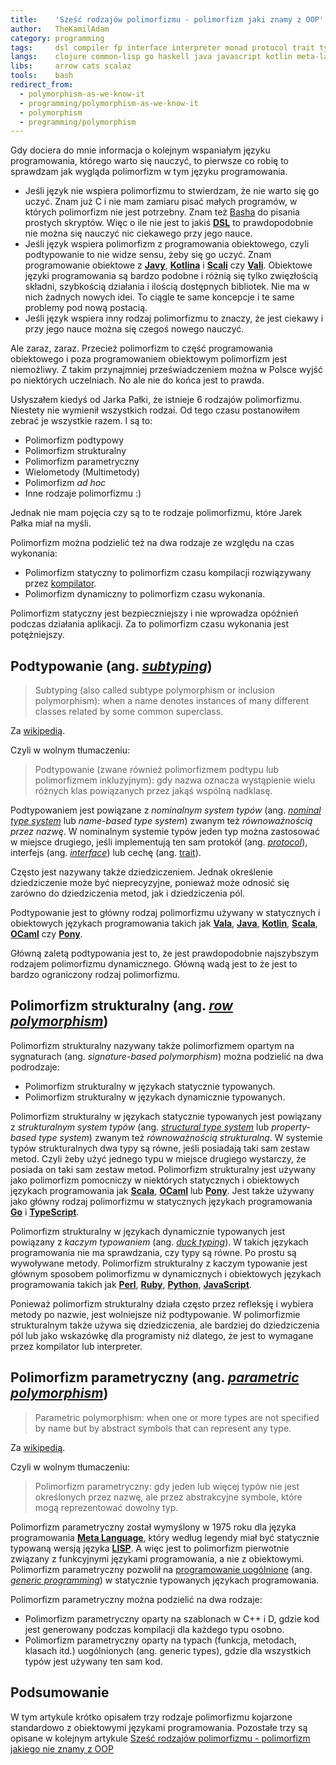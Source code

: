 ```yaml
---
title:    'Sześć rodzajów polimorfizmu - polimorfizm jaki znamy z OOP'
author:   TheKamilAdam
category: programming
tags:     dsl compiler fp interface interpreter monad protocol trait type-class
langs:    clojure common-lisp go haskell java javascript kotlin meta-language ocaml perl pony racket ruby rust scala scheme smalltalk typescript vala
libs:     arrow cats scalaz
tools:    bash
redirect_from:
  - polymorphism-as-we-know-it
  - programming/polymorphism-as-we-know-it
  - polymorphism
  - programming/polymorphism
---
```


Gdy dociera do mnie informacja o kolejnym wspaniałym języku programowania,
którego warto się nauczyć,
to pierwsze co robię to sprawdzam jak wygląda polimorfizm w tym języku programowania.

* Jeśli język nie wspiera polimorfizmu to stwierdzam,
że nie warto się go uczyć.
Znam już C i nie mam zamiaru pisać małych programów, w których polimorfizm nie jest potrzebny.
Znam też [Basha] do pisania prostych skryptów.
Więc o ile nie jest to jakiś **[DSL]** to prawdopodobnie nie można się nauczyć nic ciekawego przy jego nauce.
* Jeśli język wspiera polimorfizm z programowania obiektowego,
czyli podtypowanie to nie widze sensu,
żeby się go uczyć.
Znam programowanie obiektowe z **[Javy]**, **[Kotlina]** i **[Scali]** czy **[Vali]**.
Obiektowe języki programowania są bardzo podobne i różnią się tylko zwięzłością składni,
szybkością działania i ilością dostępnych bibliotek.
Nie ma w nich żadnych nowych idei.
To ciągle te same koncepcje i te same problemy pod nową postacią.
* Jeśli język wspiera inny rodzaj polimorfizmu to znaczy, że jest ciekawy i przy jego nauce można się czegoś nowego nauczyć.

Ale zaraz, zaraz.
Przecież polimorfizm to część programowania obiektowego i poza programowaniem obiektowym polimorfizm jest niemożliwy.
Z takim przynajmniej przeświadczeniem można w Polsce wyjść po niektórych uczelniach.
No ale nie do końca jest to prawda.

Usłyszałem kiedyś od Jarka Pałki,
że istnieje 6 rodzajów polimorfizmu.
Niestety nie wymienił wszystkich rodzai.
Od tego czasu postanowiłem zebrać je wszystkie razem.
I są to:
* Polimorfizm podtypowy
* Polimorfizm strukturalny
* Polimorfizm parametryczny
* Wielometody (Multimetody)
* Polimorfizm *ad hoc*
* Inne rodzaje polimorfizmu :)

Jednak nie mam pojęcia czy są to te rodzaje polimorfizmu,
które Jarek Pałka miał na myśli.

Polimorfizm można podzielić też na dwa rodzaje ze względu na czas wykonania:
* Polimorfizm statyczny to polimorfizm czasu kompilacji rozwiązywany przez [kompilator].
* Polimorfizm dynamiczny to polimorfizm czasu wykonania.

Polimorfizm statyczny jest bezpieczniejszy i nie wprowadza opóźnień podczas działania aplikacji.
Za to polimorfizm czasu wykonania jest potężniejszy.

## Podtypowanie (ang. *[subtyping]*)

> Subtyping (also called subtype polymorphism or inclusion polymorphism): when a name denotes instances of many different classes related by some common superclass.

Za [wikipedią].

Czyli w wolnym tłumaczeniu:
> Podtypowanie (zwane również polimorfizmem podtypu lub polimorfizmem inkluzyjnym): gdy nazwa oznacza wystąpienie wielu różnych klas powiązanych przez jakąś wspólną nadklasę.

Podtypowaniem jest powiązane z *nominalnym system typów* (ang. *[nominal type system]* lub *name-based type system*)
zwanym też *równoważnością przez nazwę*.
W nominalnym systemie typów jeden typ można zastosować w miejsce drugiego,
jeśli implementują ten sam protokół (ang. *[protocol]*), interfejs (ang. *[interface]*) lub cechę (ang. [trait]).

Często jest nazywany także dziedziczeniem.
Jednak określenie dziedziczenie może być nieprecyzyjne,
ponieważ może odnosić się zarówno do dziedziczenia metod,
jak i dziedziczenia pól.

Podtypowanie jest to główny rodzaj polimorfizmu używany w statycznych i obiektowych językach programowania takich jak **[Vala]**, **[Java]**, **[Kotlin]**, **[Scala]**, **[OCaml]** czy **[Pony]**.

Główną zaletą podtypowania jest to,
że jest prawdopodobnie najszybszym rodzajem polimorfizmu dynamicznego.
Główną wadą jest to że jest to bardzo ograniczony rodzaj polimorfizmu.

## Polimorfizm strukturalny (ang. *[row polymorphism]*)

Polimorfizm strukturalny nazywany także polimorfizmem opartym na sygnaturach (ang. *signature-based polymorphism*) można podzielić na dwa podrodzaje:
* Polimorfizm strukturalny w językach statycznie typowanych.
* Polimorfizm strukturalny w językach dynamicznie typowanych.

Polimorfizm strukturalny w językach statycznie typowanych jest powiązany z *strukturalnym system typów* (ang. *[structural type system]* lub *property-based type system*)
zwanym też *równoważnością strukturalną*.
W systemie typów strukturalnych dwa typy są równe,
jeśli posiadają taki sam zestaw metod.
Czyli żeby użyć jednego typu w miejsce drugiego wystarczy,
że posiada on taki sam zestaw metod.
Polimorfizm strukturalny jest używany jako polimorfizm pomocniczy w niektórych statycznych i obiektowych językach programowania jak **[Scala]**, **[OCaml]** lub **[Pony]**.
Jest także używany jako główny rodzaj polimorfizmu w statycznych językach programowania **[Go]** i **[TypeScript]**.

Polimorfizm strukturalny w językach dynamicznie typowanych jest powiązany z *kaczym typowaniem* (ang. *[duck typing]*).
W takich językach programowania nie ma sprawdzania,
czy typy są równe.
Po prostu są wywoływane metody.
Polimorfizm strukturalny z kaczym typowanie jest głównym sposobem polimorfizmu w dynamicznych i obiektowych językach programowania takich jak **[Perl]**, **[Ruby]**, **[Python]**, **[JavaScript]**.

Ponieważ polimorfizm strukturalny działa często przez refleksję i wybiera metody po nazwie,
jest wolniejsze niż podtypowanie.
W polimorfizmie strukturalnym także używa się dziedziczenia,
ale bardziej do dziedziczenia pól lub jako wskazówkę dla programisty niż dlatego,
że jest to wymagane przez kompilator lub interpreter.

## Polimorfizm parametryczny (ang. *[parametric polymorphism]*)

> Parametric polymorphism: when one or more types are not specified by name but by abstract symbols that can represent any type.

Za [wikipedią].

Czyli w wolnym tłumaczeniu:
> Polimorfizm parametryczny: gdy jeden lub więcej typów nie jest określonych przez nazwę, ale przez abstrakcyjne symbole, które mogą reprezentować dowolny typ.

Polimorfizm parametryczny został wymyślony w 1975 roku dla języka programowania **[Meta Language]**,
który według legendy miał być statycznie typowaną wersją języka **[LISP]**.
A więc jest to polimorfizm pierwotnie związany z funkcyjnymi językami programowania, a nie z obiektowymi.
Polimorfizm parametryczny pozwolił na [programowanie uogólnione] (ang. *[generic programming]*) w statycznie typowanych językach programowania.

Polimorfizm parametryczny można podzielić na dwa rodzaje:
* Polimorfizm parametryczny oparty na szablonach w C++ i D,
gdzie kod jest generowany podczas kompilacji dla każdego typu osobno.
* Polimorfizm parametryczny oparty na typach (funkcja, metodach, klasach itd.) uogólnionych (ang. generic types),
gdzie dla wszystkich typów jest używany ten sam kod.

## Podsumowanie

W tym artykule krótko opisałem trzy rodzaje polimorfizmu kojarzone standardowo z obiektowymi językami programowania.
Pozostałe trzy są opisane w kolejnym artykule [Sześć rodzajów polimorfizmu - polimorfizm jakiego nie znamy z OOP](/polymorphism-that-we-do-not-know)

[Clojure]:       /langs/clojure
[Common Lisp]:   /langs/common-lisp
[Erlang]:        /langs/erlang
[Go]:            /langs/go
[Haskell]:       /langs/haskell
[Haskellu]:      /langs/haskell
[Java]:          /langs/java
[JavaScript]:    /langs/javascript
[Javie]:         /langs/java
[Javy]:          /langs/java
[Kotlin]:        /langs/kotlin
[Kotlina]:       /langs/kotlin
[Kotlinie]:      /langs/kotlin
[LISP]:          /langs/lisp
[Meta Language]: /langs/meta-language
[OCaml]:         /langs/ocaml
[Perl]:          /langs/perl
[Perlu]:         /langs/perl
[Pony]:          /langs/pony
[Python]:        /langs/python
[Pythonie]:      /langs/python
[Racket]:        /langs/racket
[Ruby]:          /langs/ruby
[Ruscie]:        /langs/rust
[Rust]:          /langs/rust
[SmallTack]:     /langs/smalltalk
[Scala]:         /langs/scala
[Scali]:         /langs/scala
[Scheme]:        /langs/scheme
[TypeScript]:    /langs/typescript
[Vala]:          /langs/vala
[Vali]:          /langs/vala

[Bash]:          /tools/bash
[Basha]:         /tools/bash

[ARROW]:         /libs/arrow
[Cats]:          /libs/cats
[Scalaz]:        /libs/scalaz

[Dsl]:           /tags/dsl
[Kompilator]:    /tags/compiler
[klas typów]:    /tags/type-class

[Ad hoc polymorphism]:         https://en.wikipedia.org/wiki/Ad_hoc_polymorphism
[Anemic domain model]:         https://en.wikipedia.org/wiki/Anemic_domain_model
[Common Lisp Object System]:   https://en.wikipedia.org/wiki/Common_Lisp_Object_System
[Duck typing]:                 https://en.wikipedia.org/wiki/Duck_typing
[Double dispatch]:             https://en.wikipedia.org/wiki/Double_dispatch
[Early binding]:               https://en.wikipedia.org/wiki/Ad_hoc_polymorphism#Early_binding
[Function overloading]:        https://en.wikipedia.org/wiki/Function_overloading
[Generic function]:            https://en.wikipedia.org/wiki/Generic_function
[Generic programming]:         https://en.wikipedia.org/wiki/Generic_programming
[Higher-kinded polymorphism]:  https://en.wikipedia.org/wiki/Type_class#Higher-kinded_polymorphism
[Interface]:                   https://en.wikipedia.org/wiki/Interface_(computing)
[Late binding]:                https://en.wikipedia.org/wiki/Ad_hoc_polymorphism#Late_binding
[Memento pattern]:             https://en.wikipedia.org/wiki/Memento_pattern
[Multiple dispatch]:           https://en.wikipedia.org/wiki/Multiple_dispatch
[Mixin]:                       https://en.wikipedia.org/wiki/Mixin
[Nominal type system]:         https://en.wikipedia.org/wiki/Nominal_type_system
[Operator overloading]:        https://en.wikipedia.org/wiki/Operator_overloading
[Parametric polymorphism]:     https://en.wikipedia.org/wiki/Parametric_polymorphism
[Polytypism]:                  https://en.wikipedia.org/wiki/Generic_programming#Functional_languages
[Protocol]:                    https://en.wikipedia.org/wiki/Protocol_(object-oriented_programming)
[Row polymorphism]:            https://en.wikipedia.org/wiki/Row_polymorphism
[Runtime]:                     https://en.wikipedia.org/wiki/Runtime_(program_lifecycle_phase)
[Single and dynamic dispatch]: https://en.wikipedia.org/wiki/Dynamic_dispatch
[Structural subtyping]:        https://en.wikipedia.org/wiki/Structural_type_system
[Structural type system]:      https://en.wikipedia.org/wiki/Structural_type_system
[Subtyping]:                   https://en.wikipedia.org/wiki/Subtyping
[Trait]:                       https://en.wikipedia.org/wiki/Trait_(computer_programming)
[Visitor pattern]:             https://en.wikipedia.org/wiki/Visitor_pattern
[wikipedią]:                   https://en.wikipedia.org/wiki/Polymorphism_(computer_science)

[Abstrakcja]:                  https://pl.wikipedia.org/wiki/Abstrakcja_(programowanie)
[Cecha]:                       https://pl.wikipedia.org/wiki/Cecha_(programowanie_obiektowe)
[Domieszka]:                   https://pl.wikipedia.org/wiki/Domieszka_(programowanie_obiektowe)
[Interfejs]:                   https://pl.wikipedia.org/wiki/Interfejs_(programowanie_obiektowe)
[Kompozycja]:                  https://pl.wikipedia.org/wiki/Agregacja_(programowanie_obiektowe)#Kompozycja

[Odwiedzający]:                https://pl.wikipedia.org/wiki/Odwiedzaj%C4%85cy
[Pamiątka]:                    https://pl.wikipedia.org/wiki/Pami%C4%85tka_(wzorzec_projektowy)
[Polimorfizm ad hoc]:          https://pl.wikipedia.org/wiki/Polimorfizm_(informatyka)#Polimorfizm_ad-hoc
[Programowanie uogólnione]:    https://pl.wikipedia.org/wiki/Programowanie_uogólnione
[Przeciążanie funkcji]:        https://pl.wikipedia.org/wiki/Przeci%C4%85%C5%BCanie_funkcji
[Przeciążanie operatorów]:     https://pl.wikipedia.org/wiki/Przeci%C4%85%C5%BCanie_operator%C3%B3w

[Wielometody]:                 https://randomseed.pl/pub/poczytaj-mi-clojure/21-polimorfizm/#Wielometody

[Polytypism]:                  http://zenzike.com/posts/2010-12-10-from-polymorphic-to-polytypic
